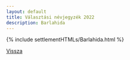 ```yaml
---
layout: default
title: Választási névjegyzék 2022
description: Barlahida
---
```


{% include settlementHTMLs/Barlahida.html %}

[Vissza](../)